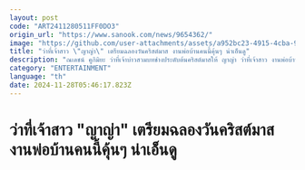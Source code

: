 ```yaml
---
layout: post
code: "ART2411280511FF0DO3"
origin_url: "https://www.sanook.com/news/9654362/"
image: "https://github.com/user-attachments/assets/a952bc23-4915-4cba-95a9-5ac75fe7fbd7"
title: "ว่าที่เจ้าสาว \"ญาญ่า\" เตรียมฉลองวันคริสต์มาส งานพ่อบ้านคนนี้คุ้นๆ น่าเอ็นดู"
description: "ณเดชน์ คูกิมิยะ ว่าที่เจ้าบ่าวสวมบทช่างประดับต้นคริสต์มาสให้ ญาญ่า ว่าที่เจ้าสาว งานพ่อบ้านน่ารักมาก "
category: "ENTERTAINMENT"
language: "th"
date: 2024-11-28T05:46:17.823Z
---
```


# ว่าที่เจ้าสาว "ญาญ่า" เตรียมฉลองวันคริสต์มาส งานพ่อบ้านคนนี้คุ้นๆ น่าเอ็นดู